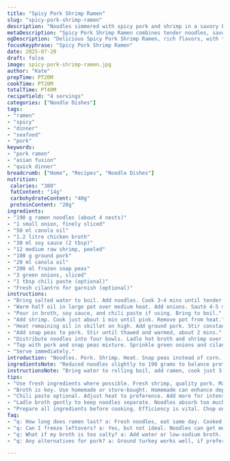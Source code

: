 ```yaml
---
title: "Spicy Pork Shrimp Ramen"
slug: "spicy-pork-shrimp-ramen"
description: "Noodles simmered with spicy pork and shrimp in a savory broth. Adjusted quantities, swapped corn for snap peas and added chili paste for heat. Steps shuffled for efficiency. Cooking times tweaked slightly for optimal texture. Fresh cilantro optional. Four servings."
metaDescription: "Spicy Pork Shrimp Ramen combines tender noodles, savory broth, and a spicy kick. Perfect for a quick, filling midweek dinner option."
ogDescription: "Delicious Spicy Pork Shrimp Ramen, rich flavors, with tender noodles and fresh snap peas. Perfect for a flavorful weeknight meal."
focusKeyphrase: "Spicy Pork Shrimp Ramen"
date: 2025-07-20
draft: false
image: spicy-pork-shrimp-ramen.jpg
author: "Kate"
prepTime: PT20M
cookTime: PT20M
totalTime: PT40M
recipeYield: "4 servings"
categories: ["Noodle Dishes"]
tags:
- "ramen"
- "spicy"
- "dinner"
- "seafood"
- "pork"
keywords:
- "pork ramen"
- "asian fusion"
- "quick dinner"
breadcrumb: ["Home", "Recipes", "Noodle Dishes"]
nutrition: 
 calories: "380"
 fatContent: "14g"
 carbohydrateContent: "40g"
 proteinContent: "28g"
ingredients:
- "190 g ramen noodles (about 4 nests)"
- "1 small onion, finely sliced"
- "50 ml canola oil"
- "1.2 litre chicken broth"
- "30 ml soy sauce (2 tbsp)"
- "12 medium raw shrimp, peeled"
- "180 g ground pork"
- "20 ml canola oil"
- "200 ml frozen snap peas"
- "3 green onions, sliced"
- "1 tbsp chili paste (optional)"
- "Fresh cilantro for garnish (optional)"
instructions:
- "Bring salted water to boil. Add noodles. Cook 3-4 mins until tender. Drain. Lightly oil to prevent sticking. Set aside."
- "Warm half oil in large pot over medium heat. Add onions. Sauté 4-5 mins until soft but not browned."
- "Pour in broth, soy sauce, and chili paste if using. Bring to boil."
- "Add shrimp. Cook just about 1 min until pink. Remove pot from heat."
- "Heat remaining oil in skillet on high. Add ground pork. Stir constantly, cook 3-4 mins or until browned and cooked through."
- "Add snap peas to pork. Stir until thawed and warmed, about 2 mins."
- "Distribute noodles into four bowls. Ladle hot broth and shrimp over noodles."
- "Top with pork and snap peas mixture. Sprinkle green onions and cilantro."
- "Serve immediately."
introduction: "Noodles. Pork. Shrimp. Heat. Snap peas instead of corn. Changed quantities down a bit – lighter, fresher. Soup sharp with chili paste. Broth rich but quick. All in 40 minutes. Quick, slightly spicy, easy to pull together. Onion softens first, then broth bubbles and blends with soy and spice. Shrimp barely cook. Pork sizzles with snap peas at the end. Assembly fast. Fresh green onions and cilantro add that pop. Four bowls ready, good for a midweek dinner when you want something filling but not heavy. No fuss, mostly stir and drop. Keep noodles separate till last – no mush. Simple twists but good bite and warmth."
ingredientsNote: "Reduced noodles slightly to 190 grams to balance proteins and veggies better. Onion same but smaller for gentler sweetness. Used less oil overall, 50 ml for broth base, 20 ml for pork browning. Broth cut to 1.2 litres to concentrate flavors. Soy sauce slightly reduced to keep salt in check. Substituted corn with snap peas to add crunch and freshness instead of sweetness. Added chili paste for heat and depth—optional depending on preference. Protein split maintained: 180 g pork and 12 shrimp as before but slight reduction on pork makes it leaner. Green onions remain for sharpness, coriander optional for herbaceous finish. Oils can be swapped. Broth can be homemade or store-bought."
instructionsNote: "Bring water to rolling boil, add ramen, cook just 3-4 minutes until al dente, drain and toss lightly with oil to prevent clumping. Start onions first in half the oil on medium heat; stir till soft but not golden, preserves sweeter edge. Then combine broth, soy sauce, and chili—bring to full boil. Add shrimp last—they cook fast, just till pink, about 1 minute, then remove from heat to avoid rubberiness. Meanwhile, in separate skillet, heat remaining oil high, brown pork effectively in 3-4 minutes. Add snap peas last into pork pan and cook about 2 minutes till thawed and warm, keeping firm texture. Noodles portioned before ladling broth hot over. Final layer pork and snap peas, sprinkle onions and cilantro. Serve hot immediately for best complexity and freshness. Timing key for textures: shrimp gentle, pork crisp, peas crunchy."
tips:
- "Use fresh ingredients where possible. Fresh shrimp, quality pork. Makes a difference. Noodles should be cooked just right. Al dente. Don't overcook. Drain quickly. Run under cold, stop cooking. Light oil later adds flavor."
- "Broth is key. Use homemade or store-bought. Homemade can enhance depth. Add herbs, spices. Soy sauce balances flavors, watch salt. Adjust broth quantity for taste. Too much broth dilutes. Concentrate flavors."
- "Chili paste optional. Adjust heat to preference. Add more for intensity. If not a fan, leave out. Shrimps cook quickly. Timing is crucial. Too long, rubbery. Pork should be crisp. Firm pork pairs well. Snap peas add crunch."
- "Ladle broth gently to keep noodles separate. Noodles absorb too much if left. Layering styles varies. Pork and peas on top. Green onions add freshness. Cilantro can brighten taste. Optional, but recommended."
- "Prepare all ingredients before cooking. Efficiency is vital. Chop onions, slice green onions, measure out oils. Prepare snap peas. Everything should be ready. Less chaos while cooking. Quick assembly. Enjoy hot for best results."
faq:
- "q: How long does ramen last? a: Fresh noodles, eat same day. Cooked noodles can last two days in fridge. Store in airtight container. Broth should be separate. Keeps flavors intact."
- "q: Can I freeze leftovers? a: Yes, but not ideal. Noodles can get mushy. Broth freezes well. Separate components before freezing. Reheat gently. Adjust seasoning as needed. Fresh flavors matter."
- "q: What if my broth is too salty? a: Add water or low-sodium broth. Balance flavors, check after adding. Taste testing important. Could use a sweetness element. Like sugar or carrot."
- "q: Any alternatives for pork? a: Ground turkey works well, if prefer. Chicken is lighter. Tofu for vegetarian option. Texture differs, but flavor adjust with seasonings added. Be creative."

---
```

